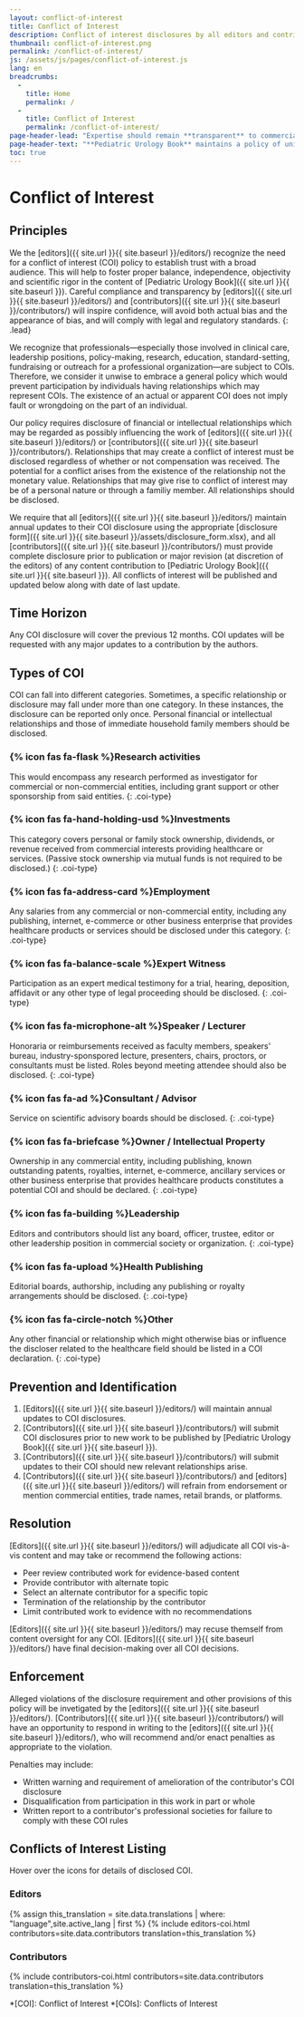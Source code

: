 ```yaml
---
layout: conflict-of-interest
title: Conflict of Interest
description: Conflict of interest disclosures by all editors and contributors.
thumbnail: conflict-of-interest.png
permalink: /conflict-of-interest/
js: /assets/js/pages/conflict-of-interest.js
lang: en
breadcrumbs:
  - 
    title: Home
    permalink: /
  - 
    title: Conflict of Interest
    permalink: /conflict-of-interest/
page-header-lead: "Expertise should remain **transparent** to commercial and financial interests to avoid bias."
page-header-text: "**Pediatric Urology Book** maintains a policy of universal disclosure of _conflicts of interest_ for all editors and contributors and avows to avoid any mention or endorsment of commercial products or brand names."
toc: true
---
```


# Conflict of Interest

## Principles

We the [editors]({{ site.url }}{{ site.baseurl }}/editors/) recognize the need for a conflict of interest (COI) policy to establish trust with a broad audience. This will help to foster proper balance, independence, objectivity and scientific rigor in the content of [Pediatric Urology Book]({{ site.url }}{{ site.baseurl }}). Careful compliance and transparency by [editors]({{ site.url }}{{ site.baseurl }}/editors/) and [contributors]({{ site.url }}{{ site.baseurl }}/contributors/) will inspire confidence, will avoid both actual bias and the appearance of bias, and will comply with legal and regulatory standards.
{: .lead}

We recognize that professionals—especially those involved in clinical care, leadership positions, policy-making, research, education, standard-setting, fundraising or outreach for a professional organization—are subject to COIs. Therefore, we consider it unwise to embrace a general policy which would prevent participation by individuals having relationships which may represent COIs. The existence of an actual or apparent COI does not imply fault or wrongdoing on the part of an individual.

Our policy requires disclosure of financial or intellectual relationships which may be regarded as possibly influencing the work of [editors]({{ site.url }}{{ site.baseurl }}/editors/) or [contributors]({{ site.url }}{{ site.baseurl }}/contributors/). Relationships that may create a conflict of interest must be disclosed regardless of whether or not compensation was received. The potential for a conflict arises from the existence of the relationship not the monetary value. Relationships that may give rise to conflict of interest may be of a personal nature or through a familiy member. All relationships should be disclosed.

We require that all [editors]({{ site.url }}{{ site.baseurl }}/editors/) maintain annual updates to their COI disclosure using the appropriate [disclosure form]({{ site.url }}{{ site.baseurl }}/assets/disclosure_form.xlsx), and all [contributors]({{ site.url }}{{ site.baseurl }}/contributors/) must provide complete disclosure prior to publication or major revision (at discretion of the editors) of any content contribution to [Pediatric Urology Book]({{ site.url }}{{ site.baseurl }}). All conflicts of interest will be published and updated below along with date of last update.

## Time Horizon

Any COI disclosure will cover the previous 12 months. COI updates will be requested with any major updates to a contribution by the authors.

## Types of COI

COI can fall into different categories. Sometimes, a specific relationship or disclosure may fall under more than one category. In these instances, the disclosure can be reported only once. Personal financial or intellectual relationships and those of immediate household family members should be disclosed.  

### {% icon fas fa-flask %}Research activities

This would encompass any research performed as investigator for commercial or non-commercial entities, including grant support or other sponsorship from said entities.
{: .coi-type}

### {% icon fas fa-hand-holding-usd %}Investments

This category covers personal or family stock ownership, dividends, or revenue received from commercial interests providing healthcare or services. (Passive stock ownership via mutual funds is not required to be disclosed.)
{: .coi-type}

### {% icon fas fa-address-card %}Employment

Any salaries from any commercial or non-commercial entity, including any publishing, internet, e-commerce or other business enterprise that provides healthcare products or services should be disclosed under this category.
{: .coi-type}

### {% icon fas fa-balance-scale %}Expert Witness

Participation as an expert medical testimony for a trial, hearing, deposition, affidavit or any other type of legal proceeding should be disclosed.
{: .coi-type}

### {% icon fas fa-microphone-alt %}Speaker / Lecturer

Honoraria or reimbursements received as faculty members, speakers' bureau, industry-sponspored lecture, presenters, chairs, proctors, or consultants must be listed. Roles beyond meeting attendee should also be disclosed.
{: .coi-type}

### {% icon fas fa-ad %}Consultant / Advisor

Service on scientific advisory boards should be disclosed.
{: .coi-type}

### {% icon fas fa-briefcase %}Owner / Intellectual Property

Ownership in any commercial entity, including publishing, known outstanding patents, royalties, internet, e-commerce, ancillary services or other business enterprise that provides healthcare products constitutes a potential COI and should be declared.
{: .coi-type}

### {% icon fas fa-building %}Leadership

Editors and contributors should list any board, officer, trustee, editor or other leadership position in commercial society or organization.
{: .coi-type}

### {% icon fas fa-upload %}Health Publishing

Editorial boards, authorship, including any publishing or royalty arrangements should be disclosed.
{: .coi-type}

### {% icon fas fa-circle-notch %}Other

Any other financial or relationship which might otherwise bias or influence the discloser related to the healthcare field should be listed in a COI declaration.
{: .coi-type}

## Prevention and Identification

1. [Editors]({{ site.url }}{{ site.baseurl }}/editors/) will maintain annual updates to COI disclosures.
2. [Contributors]({{ site.url }}{{ site.baseurl }}/contributors/) will submit COI disclosures prior to new work to be published by [Pediatric Urology Book]({{ site.url }}{{ site.baseurl }}).
3. [Contributors]({{ site.url }}{{ site.baseurl }}/contributors/) will submit updates to their COI should new relevant relationships arise.
4. [Contributors]({{ site.url }}{{ site.baseurl }}/contributors/) and [editors]({{ site.url }}{{ site.baseurl }}/editors/) will refrain from endorsement or mention commercial entities, trade names, retail brands, or platforms.

## Resolution

[Editors]({{ site.url }}{{ site.baseurl }}/editors/) will adjudicate all COI vis-à-vis content and may take or recommend the following actions:

- Peer review contributed work for evidence-based content
- Provide contributor with alternate topic
- Select an alternate contributor for a specific topic
- Termination of the relationship by the contributor
- Limit contributed work to evidence with no recommendations

[Editors]({{ site.url }}{{ site.baseurl }}/editors/) may recuse themself from content oversight for any COI. [Editors]({{ site.url }}{{ site.baseurl }}/editors/) have final decision-making over all COI decisions.

## Enforcement

Alleged violations of the disclosure requirement and other provisions of this policy will be invetigated by the [editors]({{ site.url }}{{ site.baseurl }}/editors/). [Contributors]({{ site.url }}{{ site.baseurl }}/contributors/) will have an opportunity to respond in writing to the [editors]({{ site.url }}{{ site.baseurl }}/editors/), who will recommend and/or enact penalties as appropriate to the violation.

Penalties may include:

- Written warning and requirement of amelioration of the contributor's COI disclosure
- Disqualification from participation in this work in part or whole
- Written report to a contributor's professional societies for failure to comply with these COI rules

## Conflicts of Interest Listing

Hover over the icons for details of disclosed COI.

### Editors

{% assign this_translation = site.data.translations | where: "language",site.active_lang | first %}
{% include editors-coi.html contributors=site.data.contributors translation=this_translation %}

### Contributors

{% include contributors-coi.html contributors=site.data.contributors translation=this_translation %}

*[COI]: Conflict of Interest
*[COIs]: Conflicts of Interest